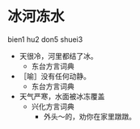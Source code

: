 



# 冰河冻水
bien1 hu2 don5 shuei3
+ 天很冷，河里都结了冰。
  * 东台方言词典
+ ［喻］没有任何动静。
  * 东台方言词典
+ 天气严寒，水面被冰冻覆盖
  * 兴化方言词典
    - 外头～的，劝你在家里蹾蹾。
